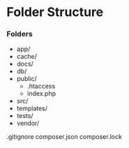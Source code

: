 # Folder Structure

### Folders
- app/
- cache/
- docs/
- db/
- public/
    - .htaccess
    - index.php
- src/
- templates/
- tests/
- vendor/

.gitignore
composer.json
composer.lock
